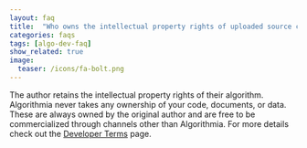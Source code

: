 ```yaml
---
layout: faq
title:  "Who owns the intellectual property rights of uploaded source code?"
categories: faqs
tags: [algo-dev-faq]
show_related: true
image:
  teaser: /icons/fa-bolt.png
---
```


The author retains the intellectual property rights of their algorithm. Algorithmia never takes any ownership of your code, documents, or data. These are always owned by the original author and are free to be commercialized through channels other than Algorithmia. For more details check out the [Developer Terms](https://algorithmia.com/api_dev_terms) page.